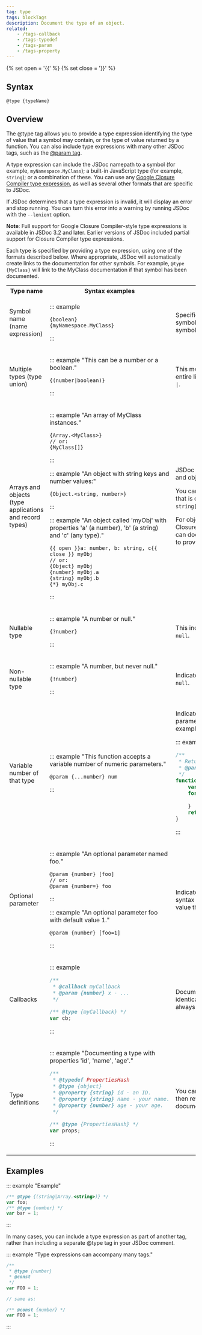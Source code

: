 ```yaml
---
tag: type
tags: blockTags
description: Document the type of an object.
related:
    - /tags-callback
    - /tags-typedef
    - /tags-param
    - /tags-property
---
```


{% set open = '{{' %}
{% set close = '}}' %}

## Syntax

`@type {typeName}`


## Overview

The @type tag allows you to provide a type expression identifying the type of value that a symbol
may contain, or the type of value returned by a function. You can also include type expressions with
many other JSDoc tags, such as the [@param tag][param-tag].

A type expression can include the JSDoc namepath to a symbol (for example, `myNamespace.MyClass`); a
built-in JavaScript type (for example, `string`); or a combination of these. You can use any
[Google Closure Compiler type expression][closure], as well as several other formats that are
specific to JSDoc.

If JSDoc determines that a type expression is invalid, it will display an error and stop running.
You can turn this error into a warning by running JSDoc with the `--lenient` option.

**Note**: Full support for Google Closure Compiler-style type expressions is available
in JSDoc 3.2 and later. Earlier versions of JSDoc included partial support for Closure Compiler type
expressions.

Each type is specified by providing a type expression, using one of the formats described below.
Where appropriate, JSDoc will automatically create links to the documentation for other symbols. For
example, `@type {MyClass}` will link to the MyClass documentation if that symbol has been
documented.

<table id="jsdoc-types" name="jsdoc-types">
<tr>
 <th>Type name</th>
 <th>Syntax examples</th>
 <th>Description</th>
</tr>

<tr>
 <td>Symbol name (name expression)</td>
 <td>

::: example

```none
{boolean}
{myNamespace.MyClass}
```

:::

 </td>
 <td>
  <p>
  Specifies the name of a symbol. If you have documented the symbol, JSDoc creates a link to the
  documentation for that symbol.
  </p>
 </td>
</tr>

<tr>
 <td>
  Multiple types (type union)
 </td>
 <td>

::: example "This can be a number or a boolean."

```none
{(number|boolean)}
```

:::

 </td>
 <td>
  <p>
  This means a value can have one of several types, with the entire list of types enclosed in
  parentheses and separated by <code>|</code>.
  </p>
 </td>
</tr>

<tr>
 <td>
  Arrays and objects (type applications and record types)
 </td>
 <td>

::: example "An array of MyClass instances."

```none
{Array.<MyClass>}
// or:
{MyClass[]}
```

:::

::: example "An object with string keys and number values:"

```none
{Object.<string, number>}
```

:::

::: example "An object called 'myObj' with properties 'a' (a number), 'b' (a string) and 'c' (any type)."

```none
{{ open }}a: number, b: string, c{{ close }} myObj
// or:
{Object} myObj
{number} myObj.a
{string} myObj.b
{*} myObj.c
```

:::

 </td>
 <td>
  <p>
    JSDoc supports Closure Compiler's syntax for defining array and object types.
  </p>
  <p>
    You can also indicate an array by appending <code>[]</code> to the type that is contained in the
    array. For example, the expression <code>string[]</code> indicates an array of strings.
  </p>
  <p>
    For objects that have a known set of properties, you can use Closure Compiler's syntax for
    documenting record types. You can document each property individually, which enables you to
    provide more detailed information about each property.
  </p>
 </td>
</tr>

<tr>
 <td>
  Nullable type
 </td>
 <td>

::: example "A number or null."

```none
{?number}
```

:::

 </td>
 <td>
  <p>
  This indicates that the type is either the specified type, or <code>null</code>.
  </p>
 </td>
</tr>

<tr>
 <td>
  Non-nullable type
 </td>
 <td>

::: example "A number, but never null."

```none
{!number}
```

:::

 </td>
 <td>
  <p>
   Indicates that the value is of the specified type, but cannot be <code>null</code>.
  </p>
 </td>
</tr>

<tr>
 <td>
  Variable number of that type
 </td>
 <td>

::: example "This function accepts a variable number of numeric parameters."

```none
@param {...number} num
```

:::

 </td>
 <td>
  <p>
  Indicates that the function accepts a variable number of parameters, and specifies a type for the
  parameters. For example:
  </p>

::: example

```js
/**
 * Returns the sum of all numbers passed to the function.
 * @param {...number} num A positive or negative number
 */
function sum(num) {
    var i=0, n=arguments.length, t=0;
    for (; i&lt;n; i++) {
        t += arguments[i];
    }
    return t;
}
```

:::

 </td>
</tr>

<tr>
 <td>
  Optional parameter
 </td>
 <td>

::: example "An optional parameter named foo."

```none
@param {number} [foo]
// or:
@param {number=} foo
```

:::

::: example "An optional parameter foo with default value 1."

```none
@param {number} [foo=1]
```

:::

 </td>
 <td>
  <p>
  Indicates that the parameter is optional. When using JSDoc's syntax for optional parameters, you
  can also indicate the value that will be used if a parameter is omitted.
  </p>
 </td>
</tr>

<tr>
 <td>
  Callbacks
 </td>
 <td>

::: example

```js
/**
 * @callback myCallback
 * @param {number} x - ...
 */

/** @type {myCallback} */
var cb;
```

:::

 </td>
 <td>
  <p>
  Document a callback using the <a href="/tags-callback">@callback</a> tag. The syntax is
  identical to the @typedef tag, except that a callback's type is always "function."
  </p>
 </td>
</tr>

<tr>
 <td>
  Type definitions
 </td>
 <td>

::: example "Documenting a type with properties 'id', 'name', 'age'."

```js
/**
 * @typedef PropertiesHash
 * @type {object}
 * @property {string} id - an ID.
 * @property {string} name - your name.
 * @property {number} age - your age.
 */

/** @type {PropertiesHash} */
var props;
```

:::

 </td>
 <td>
  <p>
  You can document complex types using the <a href="/tags-typedef">@typedef</a> tag, then refer
  to the type definition elsewhere in your documentation.
  </p>
 </td>
</tr>
</table>

[closure]: https://github.com/google/closure-compiler/wiki/Annotating-JavaScript-for-the-Closure-Compiler#type-expressions
[param-tag]: /tags-param


## Examples

::: example "Example"

```js
/** @type {(string|Array.<string>)} */
var foo;
/** @type {number} */
var bar = 1;
```
:::

In many cases, you can include a type expression as part of another tag, rather than including a
separate @type tag in your JSDoc comment.

::: example "Type expressions can accompany many tags."

```js
/**
 * @type {number}
 * @const
 */
var FOO = 1;

// same as:

/** @const {number} */
var FOO = 1;
```
:::
